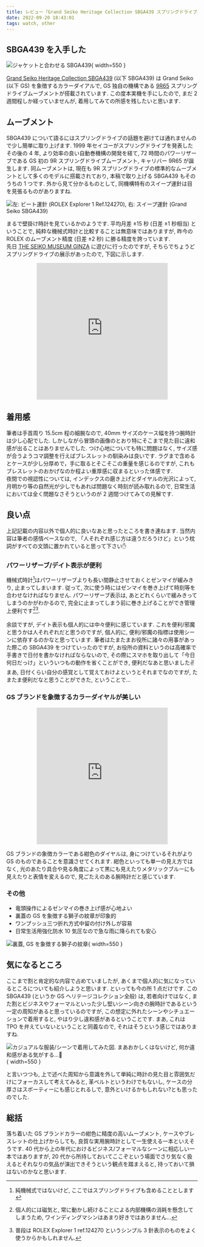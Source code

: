 ```yaml
---
title: レビュー「Grand Seiko Heritage Collection SBGA439 スプリングドライブ」
date: 2022-09-20 18:43:01
tags: watch, other
---
```


## SBGA439 を入手した

![ジャケットと合わせる SBGA439](./jucket_listshot_sbga439.jpg){ width=550 }

[Grand Seiko Heritage Collection SBGA439](https://www.grand-seiko.com/jp-ja/collections/sbga439)
(以下 SBGA439) は Grand Seiko (以下 GS) を象徴するカラーダイアルで,
GS 独自の機構である [9R65](https://www.grand-seiko.com/jp-ja/collections/movement/springdrive/9r65)
スプリングドライブムーブメントが搭載されています.
この度本実機を手にしたので, まだ 2 週間程しか経っていませんが,
着用してみての所感を残したいと思います.

## ムーブメント

SBGA439 について語るにはスプリングドライブの話題を避けては通れませんので少し簡単に取り上げます.
1999 年セイコーがスプリングドライブを発表したその後の 4 年, より効率の良い自動巻機構の開発を経て,
72 時間のパワーリザーブである GS 初の 9R スプリングドライブムーブメント, キャリバー 9R65 が誕生します.
同ムーブメントは, 現在も 9R スプリングドライブの標準的なムーブメントとして多くのモデルに搭載されており,
本稿で取り上げる SBGA439 もそのうちの 1 つです.
外から見て分かるものとして, 同機構特有のスイープ運針は目を見張るものがありますね.

![左: ビート運針 (ROLEX Explorer 1 Ref.124270), 右: スイープ運針 (Grand Seiko SBGA439)](./movements_diff.gif)

まるで壁掛け時計を見ているかのようです.
平均月差 $\pm 15$ 秒 (日差 $\pm 1$ 秒相当) ということで,
純粋な機械式時計と比較することは無意味ではありますが,
昨今の ROLEX のムーブメント精度 (日差 $\pm 2$ 秒) に勝る精度を誇っています.
<br>
先日 [THE SEIKO MUSEUM GINZA](https://museum.seiko.co.jp/) に遊びに行ったのですが,
そちらでちょうどスプリングドライブの展示があったので, 下図に示します.

<div style="text-align:center;margin-top:5px;">
<iframe src="https://assets.pinterest.com/ext/embed.html?id=314477986493078644" height="359" width="345" frameborder="0" scrolling="no" ></iframe>
</div>

## 着用感

筆者は手首周り 15.5cm 程の細腕なので,
40mm サイズのケース幅を持つ腕時計は少し心配でした.
しかしながら冒頭の画像のとおり特にそこまで見た目に違和感が出ることはありませんでした.
つけ心地についても特に問題はなく, サイズ感が合うようコマ調整を行えばブレスレットの馴染みは良いです.
ラグまで含めるとケースが少し分厚めで，手に取るとそこそこの重量を感じるのですが,
これもブレスレットのおかげなのか程よい重厚感に収まるといった体感です.
<br>
夜間での視認性については,
インデックスの磨き上げとダイヤルの光沢によって,
月明かり等の自然光が少しでもあれば問題なく時刻が読み取れるので, 日常生活においては全く問題なさそうというのが
2 週間つけてみての見解です.

## 良い点

上記記載の内容以外で個人的に良いなあと思ったところを書き連ねます.
当然内容は筆者の感情ベースなので,
「人それぞれ感じ方は違うだろうけど」という枕詞がすべての文頭に置かれていると思って下さい:raised_hand:

### パワーリザーブ/デイト表示が便利

機械式時計[^1]はパワーリザーブよりも長い間静止させておくとゼンマイが緩みきり, 
止まってしまいます. 従って, 次に使う時にはゼンマイを巻き上げて時刻等を合わせなければなりません.
パワーリザーブ表示は, あとどれくらいで緩みきってしまうのかがわかるので,
完全に止まってしまう前に巻き上げることができ管理上便利です[^2][^3].
<br><br>
余談ですが, デイト表示も個人的には中々便利に感じています.
これを便利/邪魔と思うかは人それぞれだと思うのですが,
個人的に, 便利/邪魔の指標は使用シーンに依存するのかなと思っています.
筆者はたまたまお役所に諸々の用事があった際この SBGA439 をつけていったのですが,
お役所の資料というのは高確率で手書きで日付を書かなければならないので,
その際にスマホを取り出して「今日何日だっけ」といういつもの動作を省くことができ,
便利だなあと思いました:v:
<br>
まあ, 日付くらい自分の感覚として覚えておけよというとそれまでなのですが,
たまたま便利だなと思うことができた, ということで...

### GS ブランドを象徴するカラーダイヤルが美しい

<div style="text-align:center;">
<iframe src="https://assets.pinterest.com/ext/embed.html?id=314477986493078742" height="359" width="345" frameborder="0" scrolling="no" ></iframe>
</div>


GS ブランドの象徴カラーである紺色のダイヤルは,
身につけているそれがより GS のものであることを意識させてくれます.
紺色といっても単一の見え方ではなく,
光のあたり具合や見る角度によって黒にも見えたりメタリックブルーにも見えたりと表情を変えるので,
見ごたえのある腕時計だと感じています.

### その他

- 竜頭操作によるゼンマイの巻き上げ感が心地よい
- 裏蓋の GS を象徴する獅子の紋章が印象的
- ワンプッシュ三つ折れ方式中留の付け外しが容易
- 日常生活用強化防水 10 気圧なので急な雨に降られても安心

![裏蓋, GS を象徴する獅子の紋章](./urabuta_sbga439.jpg){ width=550 }

## 気になるところ

ここまで割と肯定的な内容で占めていましたが,
あくまで個人的に気になっているところについても紹介しようと思います.
といっても今の所 1 点だけです.
この SBGA439 (というか GS ヘリテージコレクション全般) は,
若者向けではなく,
また割とビジネスやフォーマルといった少し堅いシーン向きの腕時計であるという一定の周知があると思っているのですが,
この想定に外れたシーンやシチュエーションで着用すると, やはり少し違和感があるということです.
まあ, これは TPO を弁えていないということと同義なので, それはそうという感じではありますね.

![カジュアルな服装/シーンで着用してみた図. まあおかしくはないけど, 何か違和感がある気がする...🤔](./casual_sbga439.jpg){ width=550 }

と言いつつも,
上で述べた周知から意識を外して単純に時計の見た目と雰囲気だけにフォーカスして考えてみると,
革ベルトというわけでもないし,
ケースの分厚さはスポーティーにも感じとれるしで,
意外といけるかもしれない?とも思ったのでした.

## 総括

落ち着いた GS ブランドカラーの紺色に精度の高いムーブメント,
ケースやブレスレットの仕上げからしても, 良質な実用腕時計として一生使える一本といえそうです.
40 代から上の年代におけるビジネス/フォーマルなシーンに相応しい一本ではありますが,
20 代から所持しておいてここぞという場面でさり気なく扱えるとそれなりの気品が演出できそうという観点を踏まえると,
持っておいて損はないのかなと思います.

[^1]: 純機械式ではないけど, ここではスプリングドライブも含めることとします
[^2]: 個人的には磁気と, 常に動かし続けることによる内部機構の消耗を懸念してしまうため, ワインディングマシンはあまり好きではありません...
[^3]: 普段は ROLEX Explorer 1 ref.124270 というシンプル 3 針表示のものをよく使うからかもしれません.
